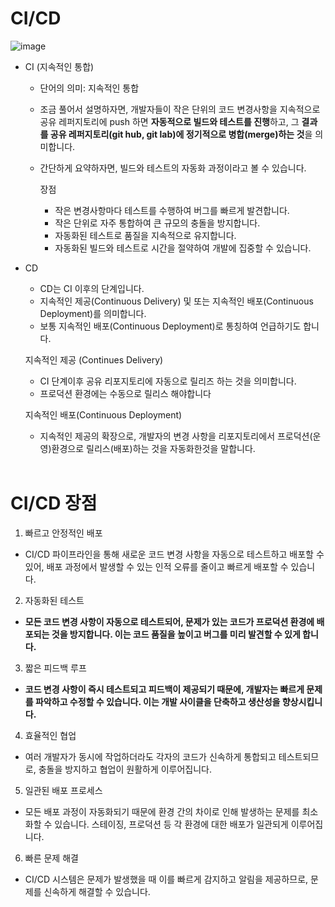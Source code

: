 # CI/CD

![image](https://github.com/user-attachments/assets/287e3788-575c-4d1a-aa9b-9d1ebfa612b3)

- CI (지속적인 통합)
  - 단어의 의미: 지속적인 통합
  - 조금 풀어서 설명하자면, 개발자들이 작은 단위의 코드 변경사항을 지속적으로 공유 레퍼지토리에 push 하면 **자동적으로 빌드와 테스트를 진행**하고, 그 **결과를 공유 레퍼지토리(git hub, git lab)에 정기적으로 병합(merge)하는 것**을 의미합니다.
  - 간단하게 요약하자면, 빌드와 테스트의 자동화 과정이라고 볼 수 있습니다.

    장점
      - 작은 변경사항마다 테스트를 수행하여 버그를 빠르게 발견합니다.
      - 작은 단위로 자주 통합하여 큰 규모의 충돌을 방지합니다.
      - 자동화된 테스트로 품질을 지속적으로 유지합니다.
      - 자동화된 빌드와 테스트로 시간을 절약하여 개발에 집중할 수 있습니다.
   
 
- CD 
   - CD는 CI 이후의 단계입니다. 
   - 지속적인 제공(Continuous Delivery) 및 또는 지속적인 배포(Continuous Deployment)를 의미합니다.
   - 보통 지속적인 배포(Continuous Deployment)로 통칭하여 언급하기도 합니다.

    
   지속적인 제공 (Continues Delivery)
    - CI 단계이후 공유 리포지토리에 자동으로 릴리즈 하는 것을 의미합니다.
    - 프로덕션 환경에는 수동으로 릴리스 해야합니다

   지속적인 배포(Continuous Deployment)
    -  지속적인 제공의 확장으로, 개발자의 변경 사항을 리포지토리에서 프로덕션(운영)환경으로 릴리스(배포)하는 것을 자동화한것을 말합니다.
  <br>
  
       
# CI/CD 장점
1. 빠르고 안정적인 배포
  - CI/CD 파이프라인을 통해 새로운 코드 변경 사항을 자동으로 테스트하고 배포할 수 있어, 배포 과정에서 발생할 수 있는 인적 오류를 줄이고 빠르게 배포할 수 있습니다.
2. 자동화된 테스트
  - **모든 코드 변경 사항이 자동으로 테스트되어, 문제가 있는 코드가 프로덕션 환경에 배포되는 것을 방지합니다. 이는 코드 품질을 높이고 버그를 미리 발견할 수 있게 합니다.**
3. 짧은 피드백 루프
  - **코드 변경 사항이 즉시 테스트되고 피드백이 제공되기 때문에, 개발자는 빠르게 문제를 파악하고 수정할 수 있습니다. 이는 개발 사이클을 단축하고 생산성을 향상시킵니다.**
4. 효율적인 협업
  - 여러 개발자가 동시에 작업하더라도 각자의 코드가 신속하게 통합되고 테스트되므로, 충돌을 방지하고 협업이 원활하게 이루어집니다.
5. 일관된 배포 프로세스
  - 모든 배포 과정이 자동화되기 때문에 환경 간의 차이로 인해 발생하는 문제를 최소화할 수 있습니다. 스테이징, 프로덕션 등 각 환경에 대한 배포가 일관되게 이루어집니다.
6. 빠른 문제 해결
  - CI/CD 시스템은 문제가 발생했을 때 이를 빠르게 감지하고 알림을 제공하므로, 문제를 신속하게 해결할 수 있습니다.

